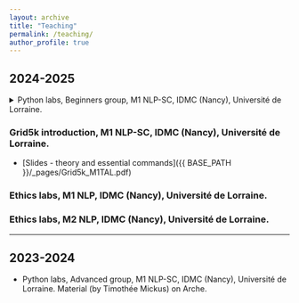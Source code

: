 ```yaml
---
layout: archive
title: "Teaching"
permalink: /teaching/
author_profile: true
---
```


## 2024-2025

<details>
<summary> Python labs, Beginners group, M1 NLP-SC, IDMC (Nancy), Université de Lorraine. </summary>

Materials (all from [Karën Fort](https://members.loria.fr/KFort/idmc-nancy-from-2024/) and slightly modified by myself):

### Lecture and lab 0
* Please refer to Karën's website for Lecture and Lab 0.

### Lecture and lab 1
* Updated version of Lecture 1 - TO BE ADDED AFTER LECTURE 2
* [Lab 1]({{ BASE_PATH }}/_pages/M1_Python4Beg_TD1-v2.ipynb)

### Lecture and lab 2
* [Lecture 2]({{ BASE_PATH }}/_pages/M1_Python4Beg_Lecture2_ListsTuplesSetsFiles.slides.html), [80jours50l file]({{ BASE_PATH }}/_pages/80jours50l.txt)
* [Lab 2]({{ BASE_PATH }}/_pages/M1_Python4Beg_TD2.ipynb)

</details>

### Grid5k introduction, M1 NLP-SC, IDMC (Nancy), Université de Lorraine.
* [Slides - theory and essential commands]({{ BASE_PATH }}/_pages/Grid5k_M1TAL.pdf)

### Ethics labs, M1 NLP, IDMC (Nancy), Université de Lorraine.

### Ethics labs, M2 NLP, IDMC (Nancy), Université de Lorraine.

****

## 2023-2024

- Python labs, Advanced group, M1 NLP-SC, IDMC (Nancy), Université de Lorraine. Material (by Timothée Mickus) on Arche.
